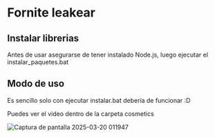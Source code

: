 
# Fornite leakear

## Instalar librerias
Antes de usar asegurarse de tener instalado Node.js, luego ejecutar el instalar_paquetes.bat

## Modo de uso
Es sencillo solo con ejecutar instalar.bat debería de funcionar :D  

Puedes ver el video dentro de la carpeta cosmetics

![Captura de pantalla 2025-03-20 011947](https://github.com/user-attachments/assets/898edb26-d21b-4533-8950-609e84c98a35)
